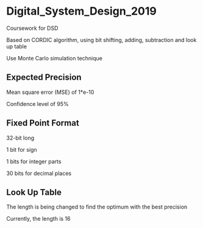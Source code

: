 # Digital_System_Design_2019

Coursework for DSD

Based on CORDIC algorithm, using bit shifting, adding, subtraction and look up table

Use Monte Carlo simulation technique

## Expected Precision

Mean square error (MSE) of 1*e-10

Confidence level of 95%

## Fixed Point Format

32-bit long

1 bit for sign

1 bits for integer parts

30 bits for decimal places

## Look Up Table

The length is being changed to find the optimum with the best precision

Currently, the length is 16
